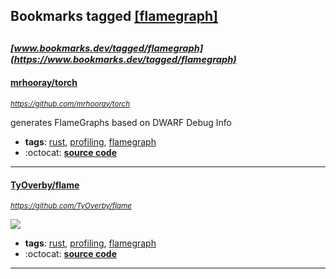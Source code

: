 ## Bookmarks tagged [[flamegraph]](https://www.bookmarks.dev?q=[flamegraph])

_<sup><sup>[www.bookmarks.dev/tagged/flamegraph](https://www.bookmarks.dev/tagged/flamegraph)</sup></sup>_
---
#### [mrhooray/torch](https://github.com/mrhooray/torch)
_<sup>https://github.com/mrhooray/torch</sup>_

generates FlameGraphs based on DWARF Debug Info
* **tags**: [rust](../tagged/rust.md), [profiling](../tagged/profiling.md), [flamegraph](../tagged/flamegraph.md)
* :octocat: **[source code](https://github.com/mrhooray/torch)**
---
#### [TyOverby/flame](https://github.com/TyOverby/flame)
_<sup>https://github.com/TyOverby/flame</sup>_

[<img src="https://api.travis-ci.org/TyOverby/flame.svg?branch=master">](https://travis-ci.org/TyOverby/flame)
* **tags**: [rust](../tagged/rust.md), [profiling](../tagged/profiling.md), [flamegraph](../tagged/flamegraph.md)
* :octocat: **[source code](https://github.com/TyOverby/flame)**
---
